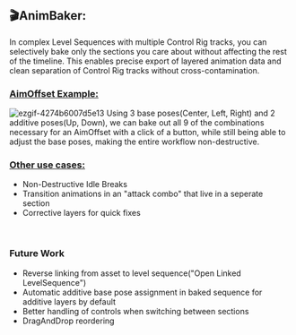 
## 🎬AnimBaker:

In complex Level Sequences with multiple Control Rig tracks, you can selectively bake only the sections you care about without affecting the rest of the timeline. This enables precise export of layered animation data and clean separation of Control Rig tracks without cross-contamination.

### <ins>AimOffset Example:</ins>
![ezgif-4274b6007d5e13](https://github.com/user-attachments/assets/4b157eba-49d5-4d0c-8177-9eaea0d760d4)
Using 3 base poses(Center, Left, Right) and 2 additive poses(Up, Down), we can bake out all 9 of the combinations  necessary for an AimOffset with a click of a button, while still being able to adjust the base poses, making the entire workflow non-destructive.


### <ins>Other use cases:</ins>

- Non-Destructive Idle Breaks
- Transition animations in an "attack combo" that live in a seperate section
- Corrective layers for quick fixes

<br/>

### Future Work
- Reverse linking from asset to level sequence("Open Linked LevelSequence")
- Automatic additive base pose assignment in baked sequence for additive layers by default
- Better handling of controls when switching between sections
- DragAndDrop reordering

